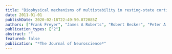 ```yaml
---
title: "Biophysical mechanisms of multistability in resting-state cortical rhythms"
date: 2011-01-01
publishDate: 2020-02-18T22:49:50.872085Z
authors: ["Frank Freyer", "James A Roberts", "Robert Becker", "Peter A Robinson", "Petra Ritter", "Michael Breakspear"]
publication_types: ["2"]
abstract: ""
featured: false
publication: "*The Journal of Neuroscience*"
---
```


